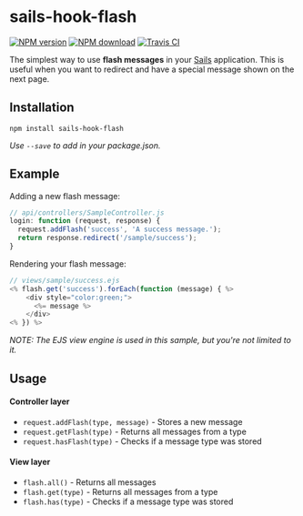 # sails-hook-flash

[![NPM version](npm-badge)][npm-url]
[![NPM download](npm-download)][npm-url]
[![Travis CI](travis-ci)][travis-url]

The simplest way to use **flash messages** in your [Sails](http://sailsjs.org)
application. This is useful when you want to redirect and have a special message
shown on the next page.

## Installation

```
npm install sails-hook-flash
```
*Use `--save` to add in your package.json.*

## Example

Adding a new flash message:
```js
// api/controllers/SampleController.js
login: function (request, response) {
  request.addFlash('success', 'A success message.');
  return response.redirect('/sample/success');
}
```

Rendering your flash message:
```js
// views/sample/success.ejs
<% flash.get('success').forEach(function (message) { %>
    <div style="color:green;">
      <%= message %>
    </div>
<% }) %>
```
*NOTE: The EJS view engine is used in this sample, but you're not limited to it.*

## Usage

#### Controller layer
* `request.addFlash(type, message)` - Stores a new message
* `request.getFlash(type)`          - Returns all messages from a type
* `request.hasFlash(type)`          - Checks if a message type was stored

#### View layer
* `flash.all()`     - Returns all messages
* `flash.get(type)` - Returns all messages from a type
* `flash.has(type)` - Checks if a message type was stored

[npm-url]: http://npmjs.org/package/sails-hook-flash
[travis-url]: http://travis-ci.org/dudemelo/sails-hook-flash

[npm-version]: https://img.shields.io/npm/v/sails-hook-flash.svg?style=flat-square
[npm-download]: https://img.shields.io/npm/dm/sails-hook-flash.svg?style=flat-square
[travis-ci]: https://img.shields.io/travis/dudemelo/sails-hook-flash.svg?style=flat-square
